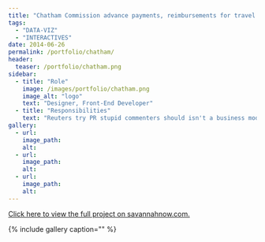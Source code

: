 ```yaml
---
title: "Chatham Commission advance payments, reimbursements for travel vary widely"
tags: 
  - "DATA-VIZ"
  - "INTERACTIVES"
date: 2014-06-26
permalink: /portfolio/chatham/
header:
  teaser: /portfolio/chatham.png
sidebar:
  - title: "Role"
    image: /images/portfolio/chatham.png
    image_alt: "logo"
    text: "Designer, Front-End Developer"
  - title: "Responsibilities"
    text: "Reuters try PR stupid commenters should isn't a business model"
gallery:
  - url:
    image_path:
    alt:
  - url:
    image_path:
    alt:
  - url:
    image_path:
    alt:
---
```


[Click here to view the full project on savannahnow.com.](http://savannahnow.com/news/2012-10-13/chatham-commission-advance-payments-reimbursements-travel-vary-widely#.U6vLF41dU4s)

{% include gallery caption="" %}
